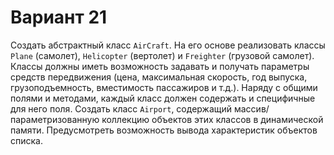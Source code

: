 # Вариант 21
Создать абстрактный класс `AirCraft`. На его основе реализовать классы `Plane` (самолет), `Helicopter` (вертолет) и `Freighter` (грузовой самолет). Классы должны иметь возможность задавать и получать параметры средств передвижения (цена, максимальная скорость, год выпуска, грузоподъемность, вместимость пассажиров и т.д.). Наряду с общими полями и методами, каждый класс должен содержать и специфичные для него поля.
Создать класс `Airport`, содержащий массив/параметризованную коллекцию объектов этих классов в динамической памяти. 
Предусмотреть возможность вывода  характеристик объектов списка. 
